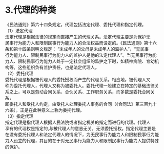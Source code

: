 # 3.代理的种类

《民法通则》第六十四条规定，代理包括法定代理、委托代理和指定代理。<br />
      （1）法定代理<br />
      法定代理是根据法律的规定而直接产生的代理关系。法定代理主要是为保护无<br />
      民事行为能力人和限制民事行为能力人的合法权益而设定的。《民法通则》第十六<br />
      条和第十四条则明文规定： “未成年人的父母是未成年人的监护人”，“无民事<br />
      行为能力人、限制民事行为能力人的监护人是他的法定代理人”。当无民事行为能<br />
      力人、限制民事行为能力人处于一定社会组织的监护之下时，如精神病院、育幼机<br />
      构等，这些组织负有监护责任，也是法定代理人。<br />
      （2）委托代理<br />
      委托代理是根据被代理人的委托授权而产生的代理关系。相应地，被代理人又<br />
      称为委托代理人，代理人又称为被委托人。委托代理一般建立在特定的基础法律关<br />
      系之上，可以是劳动合同关系、合伙关系、工作职务关系，而多数是委托合同关系，<br />
      即委托人和受托人约定，由受托人处理委托人事务的合同（《合同法》第三百九十<br />
      六条），正是在此种意义上称为委托代理。<br />
      （3）指定代理<br />
      指定代理是指代理人根据人民法院或者指定机关的指定而进行的代理。代理人<br />
      享有的代理权是指定的,与被代理人的意志无关，无须委托授权。指定代理主要是<br />
      在没有委托代理人和法定代理人的情况下，为无民事行为能力人和限制民事行为能<br />
      力人设立的代理，其目的在于对无民事行为能力人和限制民事行为能力人提供特殊<br />
    的保护。